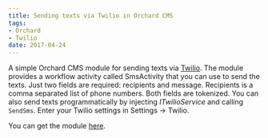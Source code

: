 ```yaml
---
title: Sending texts via Twilio in Orchard CMS
tags:
- Orchard
- Twilio
date: 2017-04-24
---
```

A simple Orchard CMS module for sending texts via [Twilio][1]. The module provides a workflow activity called SmsActivity that you can use to send the texts. Just two fields are required: recipients and message. Recipients is a comma separated list of phone numbers. Both fields are tokenized. You can also send texts programmatically by injecting *ITwilioService* and calling `SendSms`. Enter your Twilio settings in Settings -> Twilio.

You can get the module [here][2].


  [1]: http://twilio.com
  [2]: https://github.com/Hazzamanic/Mod.Twilio